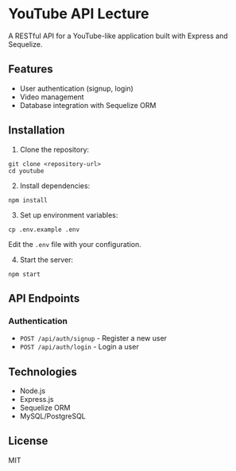 # YouTube API Lecture 

A RESTful API for a YouTube-like application built with Express and Sequelize.

## Features

-   User authentication (signup, login)
-   Video management
-   Database integration with Sequelize ORM

## Installation

1. Clone the repository:

```
git clone <repository-url>
cd youtube
```

2. Install dependencies:

```
npm install
```

3. Set up environment variables:

```
cp .env.example .env
```

Edit the `.env` file with your configuration.

4. Start the server:

```
npm start
```

## API Endpoints

### Authentication

-   `POST /api/auth/signup` - Register a new user
-   `POST /api/auth/login` - Login a user

## Technologies

-   Node.js
-   Express.js
-   Sequelize ORM
-   MySQL/PostgreSQL

## License

MIT
